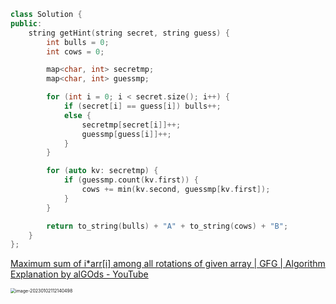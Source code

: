 ```c++
class Solution {
public:
    string getHint(string secret, string guess) {
        int bulls = 0;
        int cows = 0;

        map<char, int> secretmp;
        map<char, int> guessmp;

        for (int i = 0; i < secret.size(); i++) {
            if (secret[i] == guess[i]) bulls++;
            else {
                secretmp[secret[i]]++;
                guessmp[guess[i]]++;
            }
        }

        for (auto kv: secretmp) {
            if (guessmp.count(kv.first)) {
                cows += min(kv.second, guessmp[kv.first]);
            }
        }

        return to_string(bulls) + "A" + to_string(cows) + "B";
    }
};
```

[Maximum sum of i*arr\[i\] among all rotations of given array | GFG | Algorithm Explanation by alGOds - YouTube](https://www.youtube.com/watch?v=3YNs_Ggqb-Q)

<img src="C:\Users\S\Desktop\6Companies30days\resources\bulls and cows.png" alt="image-20230102112140498" style="zoom:50%;" />